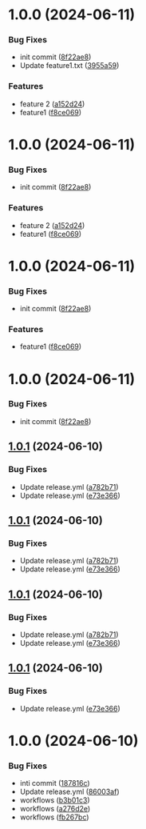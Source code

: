# 1.0.0 (2024-06-11)


### Bug Fixes

* init commit ([8f22ae8](https://github.com/OSPIRE/OSPIRE-Unity/commit/8f22ae83c097374eb8e3579665730c61ad10fd3f))
* Update feature1.txt ([3955a59](https://github.com/OSPIRE/OSPIRE-Unity/commit/3955a59138353ddc9c38f295ecd03bc56eb10f1f))


### Features

* feature 2 ([a152d24](https://github.com/OSPIRE/OSPIRE-Unity/commit/a152d2459857ccc52ed5b301a2c2c3dea09e130f))
* feature1 ([f8ce069](https://github.com/OSPIRE/OSPIRE-Unity/commit/f8ce0695b09825ef7cee082b837d5e014a57b0f0))

# 1.0.0 (2024-06-11)


### Bug Fixes

* init commit ([8f22ae8](https://github.com/OSPIRE/OSPIRE-Unity/commit/8f22ae83c097374eb8e3579665730c61ad10fd3f))


### Features

* feature 2 ([a152d24](https://github.com/OSPIRE/OSPIRE-Unity/commit/a152d2459857ccc52ed5b301a2c2c3dea09e130f))
* feature1 ([f8ce069](https://github.com/OSPIRE/OSPIRE-Unity/commit/f8ce0695b09825ef7cee082b837d5e014a57b0f0))

# 1.0.0 (2024-06-11)


### Bug Fixes

* init commit ([8f22ae8](https://github.com/OSPIRE/OSPIRE-Unity/commit/8f22ae83c097374eb8e3579665730c61ad10fd3f))


### Features

* feature1 ([f8ce069](https://github.com/OSPIRE/OSPIRE-Unity/commit/f8ce0695b09825ef7cee082b837d5e014a57b0f0))

# 1.0.0 (2024-06-11)


### Bug Fixes

* init commit ([8f22ae8](https://github.com/OSPIRE/OSPIRE-Unity/commit/8f22ae83c097374eb8e3579665730c61ad10fd3f))

## [1.0.1](https://github.com/onoff-engineering/IOSEF-Unity/compare/v1.0.0...v1.0.1) (2024-06-10)


### Bug Fixes

* Update release.yml ([a782b71](https://github.com/onoff-engineering/IOSEF-Unity/commit/a782b71ef4beca2d632dd99d1553606549445121))
* Update release.yml ([e73e366](https://github.com/onoff-engineering/IOSEF-Unity/commit/e73e366437420d1b3652c35fa1a2b0617927e4de))

## [1.0.1](https://github.com/onoff-engineering/IOSEF-Unity/compare/v1.0.0...v1.0.1) (2024-06-10)


### Bug Fixes

* Update release.yml ([a782b71](https://github.com/onoff-engineering/IOSEF-Unity/commit/a782b71ef4beca2d632dd99d1553606549445121))
* Update release.yml ([e73e366](https://github.com/onoff-engineering/IOSEF-Unity/commit/e73e366437420d1b3652c35fa1a2b0617927e4de))

## [1.0.1](https://github.com/onoff-engineering/IOSEF-Unity/compare/v1.0.0...v1.0.1) (2024-06-10)


### Bug Fixes

* Update release.yml ([a782b71](https://github.com/onoff-engineering/IOSEF-Unity/commit/a782b71ef4beca2d632dd99d1553606549445121))
* Update release.yml ([e73e366](https://github.com/onoff-engineering/IOSEF-Unity/commit/e73e366437420d1b3652c35fa1a2b0617927e4de))

## [1.0.1](https://github.com/onoff-engineering/IOSEF-Unity/compare/v1.0.0...v1.0.1) (2024-06-10)


### Bug Fixes

* Update release.yml ([e73e366](https://github.com/onoff-engineering/IOSEF-Unity/commit/e73e366437420d1b3652c35fa1a2b0617927e4de))

# 1.0.0 (2024-06-10)


### Bug Fixes

* inti commit ([187816c](https://github.com/onoff-engineering/IOSEF-Unity/commit/187816c209eb3796a20829f447cdb5b768603f36))
* Update release.yml ([86003af](https://github.com/onoff-engineering/IOSEF-Unity/commit/86003af16de329590d54fcc89d383a4b54c1789c))
* workflows ([b3b01c3](https://github.com/onoff-engineering/IOSEF-Unity/commit/b3b01c394b08fa824b60c1c1bc6721fa97001c89))
* workflows ([a276d2e](https://github.com/onoff-engineering/IOSEF-Unity/commit/a276d2eee40cf0fb0ce13937d3e1c808deeb04c6))
* workflows ([fb267bc](https://github.com/onoff-engineering/IOSEF-Unity/commit/fb267bcb2b04977bf7735cf9dc856c63f9c646e5))
